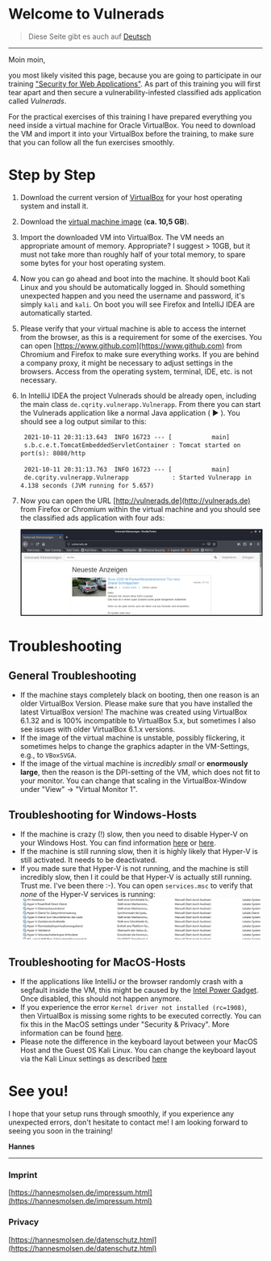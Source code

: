 # Welcome to Vulnerads

> Diese Seite gibt es auch auf [Deutsch](/?lang=de)

-----

Moin moin,

you most likely visited this page, because you are going to participate in our training ["Security for Web Applications"](https://oose.com/training/online-training-security-for-web-applications-in-english). As part of this training you will first tear apart and then secure a vulnerability-infested classified ads application called _Vulnerads_.

For the practical exercises of this training I have prepared everything you need inside a virtual machine for Oracle VirtualBox. You need to download the VM and import it into your VirtualBox before the training, to make sure that you can follow all the fun exercises smoothly.

# Step by Step

1. Download the current version of [VirtualBox](https://www.virtualbox.org/wiki/Downloads) for your host operating system and install it.
2. Download the [virtual machine image](https://vulnerads.de/vm/) (**ca. 10,5 GB**).
3. Import the downloaded VM into VirtualBox. The VM needs an appropriate amount of memory. Appropriate? I suggest > 10GB, but it must not take more than roughly half of your total memory, to spare some bytes for your host operating system.
4. Now you can go ahead and boot into the machine. It should boot Kali Linux and you should be automatically logged in. Should something unexpected happen and you need the username and password, it's simply `kali` and `kali`. On boot you will see Firefox and IntelliJ IDEA are automatically started.
5. Please verify that your virtual machine is able to access the internet from the browser, as this is a requirement for some of the exercises. You can open [https://www.github.com](https://www.github.com) from Chromium and Firefox to make sure everything works. If you are behind a company proxy, it might be necessary to adjust settings in the browsers. Access from the operating system, terminal, IDE, etc. is not necessary.
6. In IntelliJ IDEA the project Vulnerads should be already open, including the main class `de.cqrity.vulnerapp.Vulnerapp`. From there you can start the Vulnerads application like a normal Java application ( ► ). You should see a log output similar to this:

        2021-10-11 20:31:13.643  INFO 16723 --- [           main]
        s.b.c.e.t.TomcatEmbeddedServletContainer : Tomcat started on port(s): 8080/http

        2021-10-11 20:31:13.763  INFO 16723 --- [           main]
        de.cqrity.vulnerapp.Vulnerapp            : Started Vulnerapp in 4.138 seconds (JVM running for 5.657)

7. Now you can open the URL [http://vulnerads.de](http://vulnerads.de) from Firefox or Chromium within the virtual machine and you should see the classified ads application with four ads:

    ![Vulnerads runs successfully](img/vulnerads.png "Vulnerads runs successfully")

# Troubleshooting

## General Troubleshooting

* If the machine stays completely black on booting, then one reason is an older VirtualBox Version. Please make sure that you have installed the latest VirtualBox version! The machine was created using VirtualBox 6.1.32 and is 100% incompatible to VirtualBox 5.x, but sometimes I also see issues with older VirtualBox 6.1.x versions.
* If the image of the virtual machine is unstable, possibly flickering, it sometimes helps to change the graphics adapter in the VM-Settings, e.g., to `VBoxSVGA`.
* If the image of the virtual machine is _incredibly small_ or **enormously large**, then the reason is the DPI-setting of the VM, which does not fit to your monitor. You can change that scaling in the VirtualBox-Window under "View" -> "Virtual Monitor 1".

## Troubleshooting for Windows-Hosts

* If the machine is crazy (!) slow, then you need to disable Hyper-V on your Windows Host. You can find information [here](https://support.microsoft.com/en-us/help/3204980/virtualization-applications-do-not-work-together-with-hyper-v-device-g) or [here](https://www.tenforums.com/tutorials/139405-run-hyper-v-virtualbox-vmware-same-computer.html).
* If the machine is still running slow, then it is highly likely that Hyper-V is still activated. It needs to be deactivated.
* If you made sure that Hyper-V is not running, and the machine is still incredibly slow, then I it could be that Hyper-V is actually still running. Trust me. I've been there :-). You can open `services.msc` to verify that _none_ of the Hyper-V services is running:
    ![Hyper-V Services are not running](img/servicesmsc.png "Hyper-V Services are not running")

## Troubleshooting for MacOS-Hosts

* If the applications like IntelliJ or the browser randomly crash with a segfault inside the VM, this might be caused by the [Intel Power Gadget](https://www.virtualbox.org/ticket/20076). Once disabled, this should not happen anymore.
* If you experience the error `Kernel driver not installed (rc=1908)`, then VirtualBox is missing some rights to be executed correctly. You can fix this in the MacOS settings under "Security & Privacy". More information can be found [here](https://www.howtogeek.com/658047/how-to-fix-virtualboxs-%E2%80%9Ckernel-driver-not-installed-rc-1908-error/).
* Please note the difference in the keyboard layout between your MacOS Host and the Guest OS Kali Linux. You can change the keyboard layout via the Kali Linux settings as described [here](https://mayadevbe.me/posts/linux_keyboard_layout/)

# See you!

I hope that your setup runs through smoothly, if you experience any unexpected errors, don't hesitate to contact me! I am looking forward to seeing you soon in the training!

**Hannes**

------

### Imprint

[https://hannesmolsen.de/impressum.html](https://hannesmolsen.de/impressum.html)

### Privacy

[https://hannesmolsen.de/datenschutz.html](https://hannesmolsen.de/datenschutz.html)


